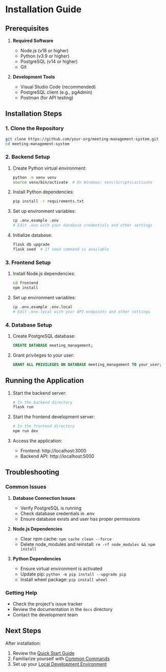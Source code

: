 # Installation Guide

## Prerequisites

1. **Required Software**
   - Node.js (v18 or higher)
   - Python (v3.9 or higher)
   - PostgreSQL (v14 or higher)
   - Git

2. **Development Tools**
   - Visual Studio Code (recommended)
   - PostgreSQL client (e.g., pgAdmin)
   - Postman (for API testing)

## Installation Steps

### 1. Clone the Repository

```bash
git clone https://github.com/your-org/meeting-management-system.git
cd meeting-management-system
```

### 2. Backend Setup

1. Create Python virtual environment:
   ```bash
   python -m venv venv
   source venv/bin/activate  # On Windows: venv\Scripts\activate
   ```

2. Install Python dependencies:
   ```bash
   pip install -r requirements.txt
   ```

3. Set up environment variables:
   ```bash
   cp .env.example .env
   # Edit .env with your database credentials and other settings
   ```

4. Initialize database:
   ```bash
   flask db upgrade
   flask seed  # If seed command is available
   ```

### 3. Frontend Setup

1. Install Node.js dependencies:
   ```bash
   cd frontend
   npm install
   ```

2. Set up environment variables:
   ```bash
   cp .env.example .env.local
   # Edit .env.local with your API endpoints and other settings
   ```

### 4. Database Setup

1. Create PostgreSQL database:
   ```sql
   CREATE DATABASE meeting_management;
   ```

2. Grant privileges to your user:
   ```sql
   GRANT ALL PRIVILEGES ON DATABASE meeting_management TO your_user;
   ```

## Running the Application

1. Start the backend server:
   ```bash
   # In the backend directory
   flask run
   ```

2. Start the frontend development server:
   ```bash
   # In the frontend directory
   npm run dev
   ```

3. Access the application:
   - Frontend: http://localhost:3000
   - Backend API: http://localhost:5000

## Troubleshooting

### Common Issues

1. **Database Connection Issues**
   - Verify PostgreSQL is running
   - Check database credentials in .env
   - Ensure database exists and user has proper permissions

2. **Node.js Dependencies**
   - Clear npm cache: `npm cache clean --force`
   - Delete node_modules and reinstall: `rm -rf node_modules && npm install`

3. **Python Dependencies**
   - Ensure virtual environment is activated
   - Update pip: `python -m pip install --upgrade pip`
   - Install wheel package: `pip install wheel`

### Getting Help

- Check the project's issue tracker
- Review the documentation in the `docs` directory
- Contact the development team

## Next Steps

After installation:
1. Review the [Quick Start Guide](./quick-start.md)
2. Familiarize yourself with [Common Commands](./commands.md)
3. Set up your [Local Development Environment](./local-development.md) 